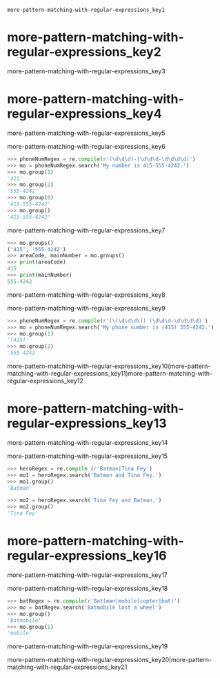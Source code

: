 ```ngMeta
more-pattern-matching-with-regular-expressions_key1
```
# more-pattern-matching-with-regular-expressions_key2
more-pattern-matching-with-regular-expressions_key3

# more-pattern-matching-with-regular-expressions_key4
more-pattern-matching-with-regular-expressions_key5

more-pattern-matching-with-regular-expressions_key6

```python
>>> phoneNumRegex = re.compile(r'(\d\d\d)-(\d\d\d-\d\d\d\d)')
>>> mo = phoneNumRegex.search('My number is 415-555-4242.')
>>> mo.group(1)
'415'
>>> mo.group(2)
'555-4242'
>>> mo.group(0)
'415-555-4242'
>>> mo.group()
'415-555-4242'
```
more-pattern-matching-with-regular-expressions_key7

```python
>>> mo.groups()
('415', '555-4242')
>>> areaCode, mainNumber = mo.groups()
>>> print(areaCode)
415
>>> print(mainNumber)
555-4242
```
more-pattern-matching-with-regular-expressions_key8

more-pattern-matching-with-regular-expressions_key9

```python
>>> phoneNumRegex = re.compile(r'(\(\d\d\d\)) (\d\d\d-\d\d\d\d)')
>>> mo = phoneNumRegex.search('My phone number is (415) 555-4242.')
>>> mo.group(1)
'(415)'
>>> mo.group(2)
'555-4242'
```
more-pattern-matching-with-regular-expressions_key10\(more-pattern-matching-with-regular-expressions_key11\)more-pattern-matching-with-regular-expressions_key12

# more-pattern-matching-with-regular-expressions_key13
more-pattern-matching-with-regular-expressions_key14

more-pattern-matching-with-regular-expressions_key15

```python
>>> heroRegex = re.compile (r'Batman|Tina Fey')
>>> mo1 = heroRegex.search('Batman and Tina Fey.')
>>> mo1.group()
'Batman'

>>> mo2 = heroRegex.search('Tina Fey and Batman.')
>>> mo2.group()
'Tina Fey'
```
# more-pattern-matching-with-regular-expressions_key16
more-pattern-matching-with-regular-expressions_key17

more-pattern-matching-with-regular-expressions_key18

```python
>>> batRegex = re.compile(r'Bat(man|mobile|copter|bat)')
>>> mo = batRegex.search('Batmobile lost a wheel')
>>> mo.group()
'Batmobile'
>>> mo.group(1)
'mobile'
```
more-pattern-matching-with-regular-expressions_key19

more-pattern-matching-with-regular-expressions_key20\|more-pattern-matching-with-regular-expressions_key21